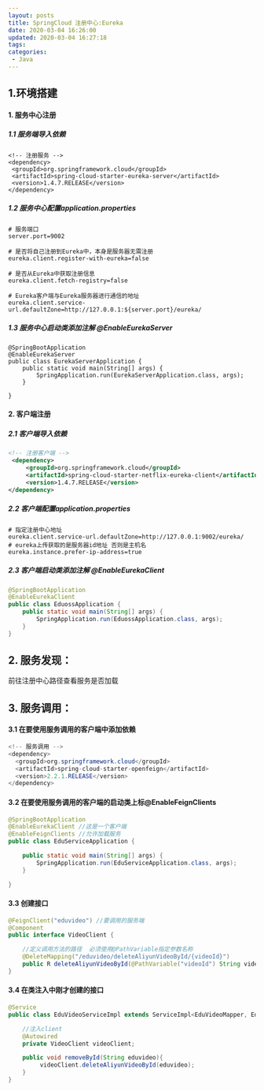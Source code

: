 ```yaml
---
layout: posts
title: SpringCloud 注册中心:Eureka
date: 2020-03-04 16:26:00
updated: 2020-03-04 16:27:18
tags: 
categories: 
 - Java
---
```

## 1.环境搭建
#### 1. 服务中心注册
##### 1.1 服务端导入依赖
	<!-- 注册服务 -->
	<dependency>
	 <groupId>org.springframework.cloud</groupId>
	 <artifactId>spring-cloud-starter-eureka-server</artifactId>
	 <version>1.4.7.RELEASE</version>
	</dependency>
##### 1.2 服务中心配置application.properties
    # 服务端口
    server.port=9002
    
    # 是否将自己注册到Eureka中，本身是服务器无需注册
    eureka.client.register-with-eureka=false
    
    # 是否从Eureka中获取注册信息
    eureka.client.fetch-registry=false
    
    # Eureka客户端与Eureka服务器进行通信的地址
    eureka.client.service-url.defaultZone=http://127.0.0.1:${server.port}/eureka/
##### 1.3 服务中心启动类添加注解 @EnableEurekaServer
    @SpringBootApplication
    @EnableEurekaServer
    public class EurekaServerApplication {
        public static void main(String[] args) {
        	SpringApplication.run(EurekaServerApplication.class, args);
        }
    
    }
#### 2. 客户端注册
##### 2.1 客户端导入依赖
```xml
<!-- 注册客户端 -->
 <dependency>
     <groupId>org.springframework.cloud</groupId>
     <artifactId>spring-cloud-starter-netflix-eureka-client</artifactId>
     <version>1.4.7.RELEASE</version>
</dependency>
```
##### 2.2 客户端配置application.properties
```properties
# 指定注册中心地址
eureka.client.service-url.defaultZone=http://127.0.0.1:9002/eureka/
# eureka上传获取的是服务器id地址 否则是主机名
eureka.instance.prefer-ip-address=true
```

##### 2.3 客户端启动类添加注解 @EnableEurekaClient
```java
@SpringBootApplication
@EnableEurekaClient
public class EduossApplication {
    public static void main(String[] args) {
        SpringApplication.run(EduossApplication.class, args);
    }
}
```
## 2. 服务发现：
前往注册中心路径查看服务是否加载


## 3. 服务调用：

#### 3.1 在要使用服务调用的客户端中添加依赖
```java
<!-- 服务调用 -->
<dependency>
  <groupId>org.springframework.cloud</groupId>
  <artifactId>spring-cloud-starter-openfeign</artifactId>
  <version>2.2.1.RELEASE</version>
</dependency>
```

#### 3.2 在要使用服务调用的客户端的启动类上标@EnableFeignClients
```java
@SpringBootApplication
@EnableEurekaClient //这是一个客户端
@EnableFeignClients	//允许加载服务
public class EduServiceApplication {

    public static void main(String[] args) {
        SpringApplication.run(EduServiceApplication.class, args);
    }

}
```
#### 3.3 创建接口
```java
@FeignClient("eduvideo") //要调用的服务端
@Component
public interface VideoClient {

    //定义调用方法的路径  必须使用@PathVariable指定参数名称
    @DeleteMapping("/eduvideo/deleteAliyunVideoById/{videoId}")
    public R deleteAliyunVideoById(@PathVariable("videoId") String videoId);
}
```
#### 3.4 在类注入中刚才创建的接口
```java
@Service
public class EduVideoServiceImpl extends ServiceImpl<EduVideoMapper, EduVideo> implements EduVideoService {

    //注入client
    @Autowired
    private VideoClient videoClient;

	public void removeById(String eduvideo){
		 videoClient.deleteAliyunVideoById(eduvideo);
	}
}
```